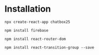# Installation

```npx create-react-app chatbox25```

```npm install firebase```

```npm install react-router-dom```

```npm install react-transition-group --save```

